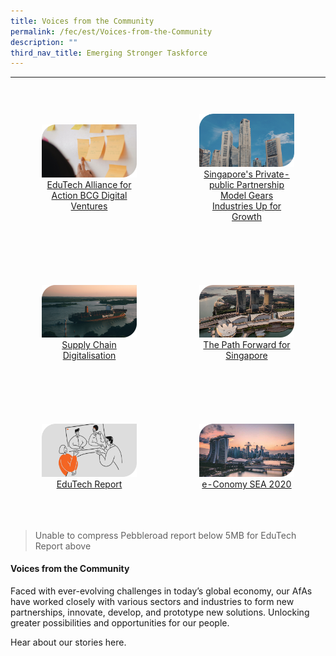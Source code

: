 ```yaml
---
title: Voices from the Community
permalink: /fec/est/Voices-from-the-Community
description: ""
third_nav_title: Emerging Stronger Taskforce
---
```

<table style="text-align:center">
	<tr style="border-bottom:hidden">
		<th style="width:50%"></th>
		<th style="width:50%"></th>
	</tr>
	<tr style="border-bottom:hidden">
		<td style="padding:10%">
			<a href="/files/FEC/EST/Voices%20from%20the%20Community/BCGDV%20Article.pdf"><img src="/images/FEC/EST/Voices%20from%20the%20Community/EST%20_VoicesBCGDV.jpeg" alt="BCGDV">EduTech Alliance for Action
BCG Digital Ventures</a>
		</td>
		<td style="padding:10%">
			<a href="/files/FEC/EST/Voices%20from%20the%20Community/JTC%20Article.pdf"><img src="/images/FEC/EST/Voices%20from%20the%20Community/EST%20_VoicesJTC.jpeg" alt="JTC">Singapore's Private-public Partnership
Model Gears Industries Up for Growth</a>
		</td>
		<tr style="border-bottom:hidden">
		<td style="padding:10%">
			<a href="/files/FEC/EST/Voices%20from%20the%20Community/Supply%20Chain%20Digitalisation_PwC.pdf"><img src="/images/FEC/EST/Voices%20from%20the%20Community/EST%20_VoicesSupplyChain.jpeg" alt="Supply Chain">Supply Chain Digitalisation</a>
		</td>
		<td style="padding:10%">
			<a href="/files/FEC/EST/Voices%20from%20the%20Community/The%20path%20forward%20for%20Singapore_McKinsey.pdf"><img src="/images/FEC/EST/Voices%20from%20the%20Community/EST%20_VoicesPath.jpeg" alt="The Path Forward">The Path Forward for Singapore</a>
		</td>
	</tr>
	<tr style="border-bottom:hidden">
		<td style="padding:10%">
			<a href="/files/FEC/EST/Voices%20from%20the%20Community/PebbleRoad%20EduTech%20Report.pdf"><img src="/images/FEC/EST/Voices%20from%20the%20Community/EST%20_VoicesEduTech.jpeg" alt="EduTech">EduTech Report</a>
		</td>
		<td style="padding:10%">
			<a href="/files/FEC/EST/Voices%20from%20the%20Community/e-Conomy_SEA_2020_Report.pdf"><img src="/images/FEC/EST/Voices%20from%20the%20Community/EST%20_VoicesEConomy.jpeg" alt="e-Conomy SEA">e-Conomy SEA 2020</a>
		</td>
	</tr>
</table>

> Unable to compress Pebbleroad report below 5MB for EduTech Report above

#### Voices from the Community

Faced with ever-evolving challenges in today’s global economy, our AfAs have worked closely with various sectors and industries to form new partnerships, innovate, develop, and prototype new solutions. Unlocking greater possibilities and opportunities for our people.

Hear about our stories here.



 